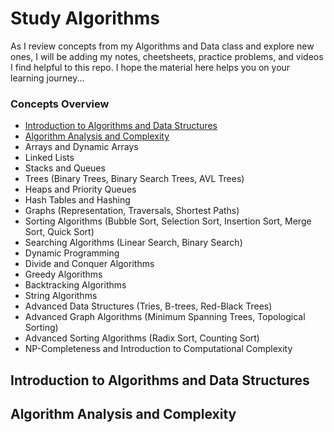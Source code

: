 # Study Algorithms

As I review concepts from my Algorithms and Data class and explore new ones, I will be adding my notes, cheetsheets, practice problems, and videos I find helpful to this repo. I hope the material here helps you on your learning journey...

### Concepts Overview
* [Introduction to Algorithms and Data Structures](#introduction)
* [Algorithm Analysis and Complexity](#analysis_and_complexity)
* Arrays and Dynamic Arrays
* Linked Lists
* Stacks and Queues
* Trees (Binary Trees, Binary Search Trees, AVL Trees)
* Heaps and Priority Queues
* Hash Tables and Hashing
* Graphs (Representation, Traversals, Shortest Paths)
* Sorting Algorithms (Bubble Sort, Selection Sort, Insertion Sort, Merge Sort, Quick Sort)
* Searching Algorithms (Linear Search, Binary Search)
* Dynamic Programming
* Divide and Conquer Algorithms
* Greedy Algorithms
* Backtracking Algorithms
* String Algorithms
* Advanced Data Structures (Tries, B-trees, Red-Black Trees)
* Advanced Graph Algorithms (Minimum Spanning Trees, Topological Sorting)
* Advanced Sorting Algorithms (Radix Sort, Counting Sort)
* NP-Completeness and Introduction to Computational Complexity

<a name="introduction"></a>
## Introduction to Algorithms and Data Structures

<a name="analysis_and_complexity"></a>
## Algorithm Analysis and Complexity
